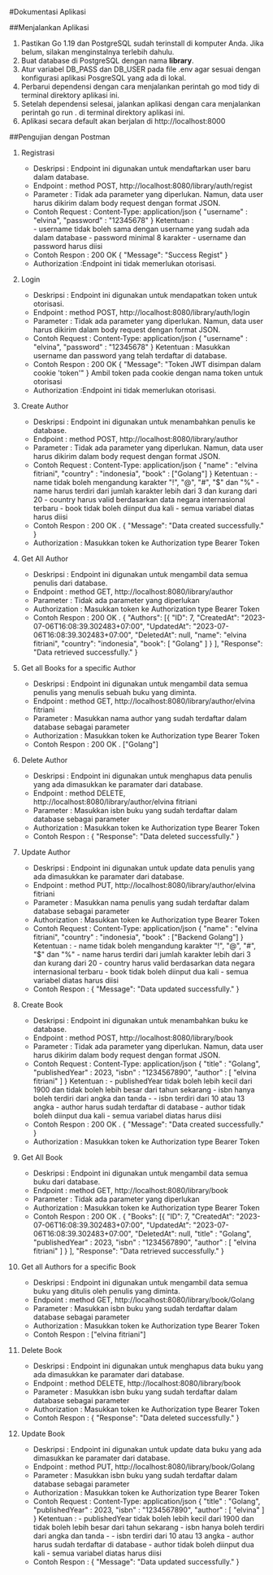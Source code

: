 #Dokumentasi Aplikasi

##Menjalankan Aplikasi
1. Pastikan Go 1.19 dan PostgreSQL sudah terinstall di komputer Anda. Jika belum, silakan menginstalnya terlebih dahulu.
2. Buat database di PostgreSQL dengan nama **library**.
3. Atur variabel DB_PASS dan DB_USER pada file .env agar sesuai dengan konfigurasi aplikasi PosgreSQL yang ada di lokal.
4. Perbarui dependensi dengan cara menjalankan perintah go mod tidy di terminal direktory aplikasi ini.
5. Setelah dependensi selesai, jalankan aplikasi dengan cara menjalankan perintah go run . di terminal direktory aplikasi ini.
6. Aplikasi secara default akan berjalan di http://localhost:8000

##Pengujian dengan Postman

1. Registrasi
    - Deskripsi : Endpoint ini digunakan untuk mendaftarkan user baru dalam database.
    - Endpoint  : method POST, http://localhost:8080/library/auth/regist
    - Parameter : Tidak ada parameter yang diperlukan. Namun, data user harus dikirim dalam body request dengan format JSON.
    - Contoh Request    : Content-Type: application/json
                        {
                            "username" : "elvina",
                            "password" : "12345678"
                        }
                        Ketentuan :  
                            - username tidak boleh sama dengan username yang sudah ada dalam database
                            - password minimal 8 karakter
                            - username dan password harus diisi
    - Contoh Respon    : 200 OK
                        {
                            "Message": "Success Regist"
                        }
    - Authorization :Endpoint ini tidak memerlukan otorisasi.

2. Login
    - Deskripsi : Endpoint ini digunakan untuk mendapatkan token untuk otorisasi.
    - Endpoint  : method POST, http://localhost:8080/library/auth/login
    - Parameter : Tidak ada parameter yang diperlukan. Namun, data user harus dikirim dalam body request dengan format JSON.
    - Contoh Request    : Content-Type: application/json
                        {
                            "username" : "elvina",
                            "password" : "12345678"
                        }
                        Ketentuan : Masukkan username dan password yang telah terdaftar di database.
    - Contoh Respon    : 200 OK
                        {
                            "Message": "Token JWT disimpan dalam cookie 'token'"
                        }
                        Ambil token pada cookie dengan nama token untuk otorisasi
    - Authorization :Endpoint ini tidak memerlukan otorisasi.

3. Create Author 
    - Deskripsi : Endpoint ini digunakan untuk menambahkan penulis ke database.
    - Endpoint  : method POST, http://localhost:8080/library/author
    - Parameter : Tidak ada parameter yang diperlukan. Namun, data user harus dikirim dalam body request dengan format JSON.
    - Contoh Request    : Content-Type: application/json
                        {
                            "name" : "elvina fitriani",
                            "country" : "indonesia",
                            "book" : ["Golang"]
                        }
                        Ketentuan : 
                            - name tidak boleh mengandung karakter "!", "@", "#", "$" dan "%"
                            - name harus terdiri dari jumlah karakter lebih dari 3 dan kurang dari 20
                            - country harus valid berdasarkan data negara internasional terbaru
                            - book tidak boleh diinput dua kali
                            - semua variabel diatas harus diisi
    - Contoh Respon    : 200 OK .
                        {
                            "Message": "Data created successfully."
                        }
    - Authorization : Masukkan token ke Authorization type Bearer Token

4. Get All Author 
    - Deskripsi : Endpoint ini digunakan untuk mengambil data semua penulis dari database.
    - Endpoint  : method GET, http://localhost:8080/library/author
    - Parameter : Tidak ada parameter yang diperlukan
    - Authorization : Masukkan token ke Authorization type Bearer Token
    - Contoh Respon    : 200 OK .
                        {
                            "Authors": [{
                                    "ID": 7,
                                    "CreatedAt": "2023-07-06T16:08:39.302483+07:00",
                                    "UpdatedAt": "2023-07-06T16:08:39.302483+07:00",
                                    "DeletedAt": null,
                                    "name": "elvina fitriani",
                                    "country": "indonesia",
                                    "book": [
                                        "Golang"
                                    ]
                                }
                            ],
                            "Response": "Data retrieved successfully."
                        }

5. Get all Books for a specific Author
    - Deskripsi : Endpoint ini digunakan untuk mengambil data semua penulis yang menulis sebuah buku yang diminta.
    - Endpoint  : method GET, http://localhost:8080/library/author/elvina fitriani
    - Parameter : Masukkan nama author yang sudah terdaftar dalam database sebagai parameter
    - Authorization : Masukkan token ke Authorization type Bearer Token
    - Contoh Respon    : 200 OK .
                        ["Golang"]

6. Delete Author
    - Deskripsi : Endpoint ini digunakan untuk menghapus data penulis yang ada dimasukkan ke paramater dari database.
    - Endpoint  : method DELETE, http://localhost:8080/library/author/elvina fitriani
    - Parameter : Masukkan isbn buku yang sudah terdaftar dalam database sebagai parameter
    - Authorization : Masukkan token ke Authorization type Bearer Token
    - Contoh Respon :   {
                            "Response": "Data deleted successfully."
                        }

7. Update Author
    - Deskripsi : Endpoint ini digunakan untuk update data penulis yang ada dimasukkan ke paramater dari database.
    - Endpoint  : method PUT, http://localhost:8080/library/author/elvina fitriani
    - Parameter : Masukkan nama penulis yang sudah terdaftar dalam database sebagai parameter
    - Authorization : Masukkan token ke Authorization type Bearer Token
    - Contoh Request    : Content-Type: application/json
                        {
                            "name" : "elvina fitriani",
                            "country" : "indonesia",
                            "book" : ["Backend Golang"]
                        }
                        Ketentuan : 
                            - name tidak boleh mengandung karakter "!", "@", "#", "$" dan "%"
                            - name harus terdiri dari jumlah karakter lebih dari 3 dan kurang dari 20
                            - country harus valid berdasarkan data negara internasional terbaru
                            - book tidak boleh diinput dua kali
                            - semua variabel diatas harus diisi
    - Contoh Respon :   {
                            "Message": "Data updated successfully."
                        }

   
8. Create Book 
    - Deskripsi : Endpoint ini digunakan untuk menambahkan buku ke database.
    - Endpoint  : method POST, http://localhost:8080/library/book
    - Parameter : Tidak ada parameter yang diperlukan. Namun, data user harus dikirim dalam body request dengan format JSON.
    - Contoh Request    : Content-Type: application/json
                        {
                            "title" : "Golang",
                            "publishedYear" : 2023,
                            "isbn" : "1234567890",
                            "author" : [
                                "elvina fitriani"
                            ]
                        }
                        Ketentuan : 
                            - publishedYear tidak boleh lebih kecil dari 1900 dan tidak boleh lebih besar dari tahun sekarang
                            - isbn hanya boleh terdiri dari angka dan tanda -
                            - isbn terdiri dari 10 atau 13 angka
                            - author harus sudah terdaftar di database
                            - author tidak boleh diinput dua kali
                            - semua variabel diatas harus diisi
    - Contoh Respon    : 200 OK .
                        {
                            "Message": "Data created successfully."
                        }
    - Authorization : Masukkan token ke Authorization type Bearer Token

9. Get All Book 
    - Deskripsi : Endpoint ini digunakan untuk mengambil data semua buku dari database.
    - Endpoint  : method GET, http://localhost:8080/library/book
    - Parameter : Tidak ada parameter yang diperlukan
    - Authorization : Masukkan token ke Authorization type Bearer Token
    - Contoh Respon    : 200 OK .
                        {
                            "Books": [{
                                    "ID": 7,
                                    "CreatedAt": "2023-07-06T16:08:39.302483+07:00",
                                    "UpdatedAt": "2023-07-06T16:08:39.302483+07:00",
                                    "DeletedAt": null,
                                    "title" : "Golang",
                                    "publishedYear" : 2023,
                                    "isbn" : "1234567890",
                                    "author" : [
                                        "elvina fitriani"
                                    ]
                                }
                            ],
                            "Response": "Data retrieved successfully."
                        }

10. Get all Authors for a specific Book
    - Deskripsi : Endpoint ini digunakan untuk mengambil data semua buku yang ditulis oleh penulis yang diminta.
    - Endpoint  : method GET, http://localhost:8080/library/book/Golang
    - Parameter : Masukkan isbn buku yang sudah terdaftar dalam database sebagai parameter
    - Authorization : Masukkan token ke Authorization type Bearer Token
    - Contoh Respon    : ["elvina fitriani"]

11. Delete Book
    - Deskripsi : Endpoint ini digunakan untuk menghapus data buku yang ada dimasukkan ke paramater dari database.
    - Endpoint  : method DELETE, http://localhost:8080/library/book
    - Parameter : Masukkan isbn buku yang sudah terdaftar dalam database sebagai parameter
    - Authorization : Masukkan token ke Authorization type Bearer Token
    - Contoh Respon :   {
                            "Response": "Data deleted successfully."
                        }


12. Update Book
    - Deskripsi : Endpoint ini digunakan untuk update data buku yang ada dimasukkan ke paramater dari database.
    - Endpoint  : method PUT, http://localhost:8080/library/book/Golang
    - Parameter : Masukkan isbn buku yang sudah terdaftar dalam database sebagai parameter
    - Authorization : Masukkan token ke Authorization type Bearer Token
    - Contoh Request    : Content-Type: application/json
                        {
                            "title" : "Golang",
                            "publishedYear" : 2023,
                            "isbn" : "1234567890",
                            "author" : [
                                "elvina"
                            ]
                        }
                        Ketentuan : 
                            - publishedYear tidak boleh lebih kecil dari 1900 dan tidak boleh lebih besar dari tahun sekarang
                            - isbn hanya boleh terdiri dari angka dan tanda -
                            - isbn terdiri dari 10 atau 13 angka
                            - author harus sudah terdaftar di database
                            - author tidak boleh diinput dua kali
                            - semua variabel diatas harus diisi
    - Contoh Respon :   {
                            "Message": "Data updated successfully."
                        }

        

